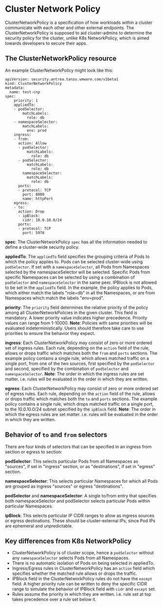 # Cluster Network Policy

ClusterNetworkPolicy is a specification of how workloads within a cluster
communicate with each other and other external endpoints.
The ClusterNetworkPolicy is supposed to aid cluster-admins to determine
the security policy for the cluster, unlike K8s NetworkPolicy, which is
aimed towards developers to secure their apps.

## The ClusterNetworkPolicy resource

An example ClusterNetworkPolicy might look like this:
```
apiVersion: security.antrea.tanzu.vmware.com/v1beta1
kind: ClusterNetworkPolicy
metadata:
  name: test-cnp
spec:
    priority: 1
    appliedTo:
    - podSelector:
        matchLabels:
          role: db
    - namespaceSelector:
        matchLabels:
          env: prod
    ingress:
    - from:
      action: Allow
      - podSelector:
          matchLabels:
            role: db
      - podSelector:
          matchLabels:
            role: db
        namespaceSelector:
          matchLabels:
            role: db
      ports:
      - protocol: TCP
        port: 8080
        name: httpPort
    egress:
    - to:
      action: Drop
      - ipBlock:
        cidr: 10.0.10.0/24
      ports:
      - protocol: TCP
        port: 5978
```

**spec**: The ClusterNetworkPolicy `spec` has all the information needed to
define a cluster-wide security policy.

**appliedTo**: The `appliedTo` field specifies the grouping criteria of Pods to
which the policy applies to. Pods can be selected cluster-wide using
`podSelector`. If set with a `namespaceSelector`, all Pods from Namespaces
selected by the namespaceSelector will be selected. Specific Pods from
specific Namespaces can be selected by using a combination of
`podSelector` and `namespaceSelector` in the same peer. IPBlock is not allowed
to be set in the `appliedTo` field.
In the example, the policy applies to Pods, which either match the labels
"role=db" in all the Namespaces, or are from Namespaces which match the
labels "env=prod".

**priority**: The `priority` field determines the relative priority of the policy
among all ClusterNetworkPolicies in the given cluster. This field is mandatory.
A lower priority value indicates higher precedence. Priority values can range
from 1-10000.
**Note**: Policies with same priorities will be evaluated
indeterministically. Users should therefore take care to use priorities to
ensure the behavior they expect.

**ingress**: Each ClusterNetworkPolicy may consist of zero or more ordered
set of ingress rules. Each rule, depending on the `action` field of the rule,
allows or drops traffic which matches both the `from` and `ports` sections.
The example policy contains a single rule, which allows matched traffic on a
single port, from one of the two sources, first specified by the `podSelector`
and second, specified by the combination of `podSelector` and
`namespaceSelector`.
**Note**: The order in which the ingress rules are set matter. i.e. rules will be
evaluated in the order in which they are written.

**egress**: Each ClusterNetworkPolicy may consist of zero or more ordered set of
egress rules. Each rule, depending on the `action` field of the rule, allows
or drops traffic which matches both the `to` and `ports` sections. The example
policy contains a single rule, which drops matched traffic on a single port,
to the 10.0.10.0/24 subnet specified by the `ipBlock` field.
**Note**: The order in which the egress rules are set matter. i.e. rules will be
evaluated in the order in which they are written.

## Behavior of `to` and `from` selectors

There are four kinds of selectors that can be specified in an ingress from
section or egress to section:

**podSelector**: This selects particular Pods from all Namespaces as "sources",
if set in "ingress" section, or as "destinations", if set in "egress" section.

**namespaceSelector**: This selects particular Namespaces for which all Pods are
grouped as ingress "sources" or egress "destinations".

**podSelector** and **namespaceSelector**:  A single to/from entry that specifies
both namespaceSelector and podSelector selects particular Pods within
particular Namespaces. 

**ipBlock**: This selects particular IP CIDR ranges to allow as ingress sources
or egress destinations. These should be cluster-external IPs, since Pod IPs are
ephemeral and unpredictable.

## Key differences from K8s NetworkPolicy

- ClusterNetworkPolicy is of cluster scope, hence a `podSelector` without any
  `namespaceSelector` selects Pods from all Namespaces.
- There is no automatic isolation of Pods on being selected in appliedTo.
- Ingress/Egress rules in ClusterNetworkPolicy has an `action` field which
  specifies whether the matched rule allows or drops the traffic.
- IPBlock field in the ClusterNetworkPolicy rules do not have the `except`
  field. A higher priority rule can be written to deny the specific CIDR range
  to simulate the behavior of IPBlock field with `cidr` and `except` set.
- Rules assume the priority in which they are written. i.e. rule set at top
  takes precedence over a rule set below it.
